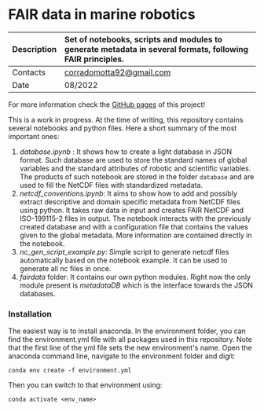 # FAIR data in marine robotics

|Description	| Set of notebooks, scripts and modules to generate metadata in several formats, following FAIR principles. |
| :-------------| :----------------------------------------------------------- |
|Contacts		| corradomotta92@gmail.com |
|Date		| 08/2022 |

For more information check the [GitHub pages](https://corradomotta.github.io/FAIR-Data-in-Marine-Robotics/) of this project! 

This is a work in progress. At the time of writing, this repository contains several notebooks and python files. Here a short summary of the most important ones:

1. _database.ipynb_ : It shows how to create a light database in JSON format. Such database are used to store the standard names of global variables and the standard attributes of robotic and scientific variables. The products of such notebook are stored in the folder `database` and are used to fill the NetCDF files with standardized metadata.
2. _netcdf_conventions.ipynb_: It aims to show how to add and possibly extract descriptive and domain specific metadata from NetCDF files using python. It takes raw data in input and creates FAIR NetCDF and ISO-199115-2 files in output. The notebook interacts with the previously created database and with a configuration file that contains the values given to the global metadata. More information are contained directly in the notebook.
3. _nc_gen_script_example.py_: Simple script to generate netcdf files automatically based on the notebook example. It can be used to generate all nc files in once.
4. _fairdata_ folder: It contains our own python modules. Right now the only module present is _metadataDB_ which is the interface towards the JSON databases.

### Installation

The easiest way is to install anaconda. In the environment folder, you can find the environment.yml file with all packages used in this repository. Note that the first line of the yml file sets the new environment's name.
Open the anaconda command line, navigate to the environment folder and digit:

`conda env create -f environment.yml`

Then you can switch to that environment using:

`conda activate <env_name>`
